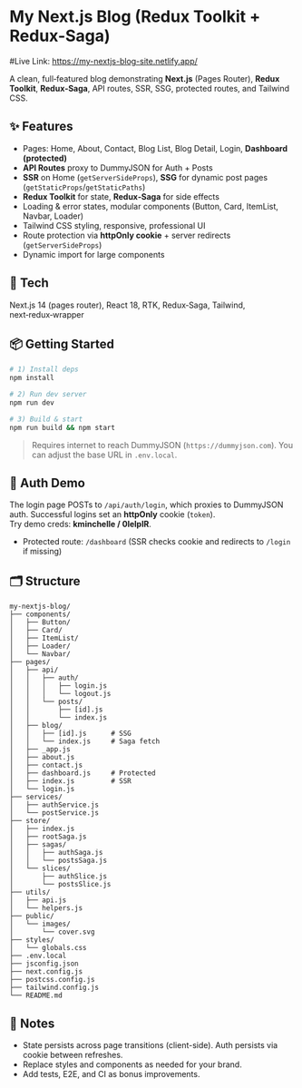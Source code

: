 # My Next.js Blog (Redux Toolkit + Redux-Saga)

#Live Link: https://my-nextjs-blog-site.netlify.app/ 



A clean, full‑featured blog demonstrating **Next.js** (Pages Router), **Redux Toolkit**, **Redux‑Saga**, API routes, SSR, SSG, protected routes, and Tailwind CSS.

## ✨ Features
- Pages: Home, About, Contact, Blog List, Blog Detail, Login, **Dashboard (protected)**
- **API Routes** proxy to DummyJSON for Auth + Posts
- **SSR** on Home (`getServerSideProps`), **SSG** for dynamic post pages (`getStaticProps`/`getStaticPaths`)
- **Redux Toolkit** for state, **Redux‑Saga** for side effects
- Loading & error states, modular components (Button, Card, ItemList, Navbar, Loader)
- Tailwind CSS styling, responsive, professional UI
- Route protection via **httpOnly cookie** + server redirects (`getServerSideProps`)
- Dynamic import for large components

## 🧰 Tech
Next.js 14 (pages router), React 18, RTK, Redux‑Saga, Tailwind, next‑redux‑wrapper

## 📦 Getting Started
```bash
# 1) Install deps
npm install

# 2) Run dev server
npm run dev

# 3) Build & start
npm run build && npm start
```

> Requires internet to reach DummyJSON (`https://dummyjson.com`). You can adjust the base URL in `.env.local`.

## 🔐 Auth Demo
The login page POSTs to `/api/auth/login`, which proxies to DummyJSON auth. Successful logins set an **httpOnly** cookie (`token`).  
Try demo creds: **kminchelle / 0lelplR**.

- Protected route: `/dashboard` (SSR checks cookie and redirects to `/login` if missing)

## 🗂 Structure
```
my-nextjs-blog/
├── components/
│   ├── Button/
│   ├── Card/
│   ├── ItemList/
│   ├── Loader/
│   └── Navbar/
├── pages/
│   ├── api/
│   │   ├── auth/
│   │   │   ├── login.js
│   │   │   └── logout.js
│   │   └── posts/
│   │       ├── [id].js
│   │       └── index.js
│   ├── blog/
│   │   ├── [id].js      # SSG
│   │   └── index.js     # Saga fetch
│   ├── _app.js
│   ├── about.js
│   ├── contact.js
│   ├── dashboard.js     # Protected
│   ├── index.js         # SSR
│   └── login.js
├── services/
│   ├── authService.js
│   └── postService.js
├── store/
│   ├── index.js
│   ├── rootSaga.js
│   ├── sagas/
│   │   ├── authSaga.js
│   │   └── postsSaga.js
│   └── slices/
│       ├── authSlice.js
│       └── postsSlice.js
├── utils/
│   ├── api.js
│   └── helpers.js
├── public/
│   └── images/
│       └── cover.svg
├── styles/
│   └── globals.css
├── .env.local
├── jsconfig.json
├── next.config.js
├── postcss.config.js
├── tailwind.config.js
└── README.md
```

## 🧪 Notes
- State persists across page transitions (client-side). Auth persists via cookie between refreshes.
- Replace styles and components as needed for your brand.
- Add tests, E2E, and CI as bonus improvements.
